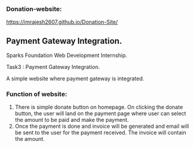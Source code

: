 ### Donation-website:
https://imrajesh2607.github.io/Donation-Site/

## Payment Gateway Integration.
Sparks Foundation Web Development Internship. 

Task3 : Payment Gateway Integration. 

A simple website where payment gateway is integrated.

### Function of website:
1. There is simple donate button on homepage. On clicking the donate button, the user will land on the payment page where user can select the amount to be paid and make the payment.
2. Once the payment is done and invoice will be generated and email will be sent to the user for the payment received. The invoice will contain the amount.
